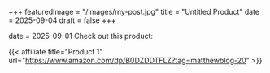 +++
featuredImage = "/images/my-post.jpg"
title = "Untitled Product"
date = 2025-09-04
draft = false
+++

date = 2025-09-01
Check out this product:

{{< affiliate title="Product 1" url="https://www.amazon.com/dp/B0DZDDTFLZ?tag=matthewblog-20" >}}
